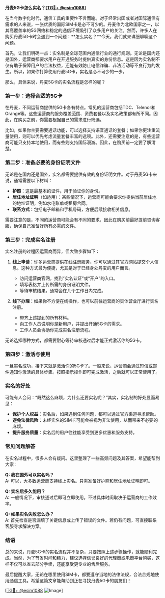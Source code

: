 **丹麦5G卡怎么实名？[[TG💪+ @esim1088](https://t.me/s/esim1088)]**

在当今数字化时代，通信工具的重要性不言而喻。对于经常出国或者对国际通信有需求的人来说，一张优质的国际SIM卡是必不可少的。丹麦作为北欧国家之一，以其高覆盖率的5G网络和稳定的通信环境吸引了众多用户的关注。然而，许多人在购买丹麦5G卡时会遇到一个问题：**怎么实名？**今天，我们就来详细聊聊这个问题。

首先，让我们明确一点：实名制是全球范围内通信行业的通行规则。无论是国内还是国外，运营商都要求用户在开通服务时提供真实的身份信息。这是因为实名制不仅有助于保障用户的合法权益，还能有效防止电信诈骗、非法活动等不良行为的发生。所以，如果你打算使用丹麦5G卡，实名是必不可少的一步。

那么，具体来说，丹麦5G卡的实名流程是怎样的呢？

### **第一步：选择合适的5G卡**
在丹麦，不同运营商提供的5G卡各有特点。常见的运营商包括TDC、Telenor和Orange等。这些运营商的服务覆盖范围、资费套餐以及实名政策都有所不同。因此，在购买之前，你需要根据自己的需求进行筛选。

比如，如果你主要需要通话功能，可以选择支持语音通话的套餐；如果你更注重流量使用，则可以优先考虑流量套餐丰富的选项。此外，还需要注意的是，有些运营商可能只支持本地使用，而有些则支持国际漫游。因此，在购买前一定要了解清楚。

### **第二步：准备必要的身份证明文件**
无论是在国内还是国外，实名都需要提供有效的身份证明文件。对于丹麦5G卡来说，通常需要以下材料：

- **护照**：这是最基本的证件，用于验证你的身份。
- **居住地址证明**（如适用）：某些情况下，运营商可能会要求你提供当前居住地的地址证明，例如水电账单或租房合同。
- **联系方式**：包括电子邮箱和手机号码，方便后续接收相关信息。

需要注意的是，不同的运营商可能会有不同的要求，因此在购买前最好提前咨询客服，确保自己准备好所有必需的文件。

### **第三步：完成实名注册**
实名注册的过程因运营商而异，但大致步骤如下：

1. **线上申请**：许多运营商提供在线注册服务，你可以通过其官方网站提交个人信息。这种方式最为便捷，尤其是对于已经身处丹麦的用户而言。
   
   - 访问运营商官网，找到“实名认证”或“开户”的入口。
   - 填写表格并上传所需的身份证明文件。
   - 等待审核结果，通常会在几个工作日内完成。

2. **线下办理**：如果你不方便在线操作，也可以前往运营商的实体营业厅进行实名注册。
   
   - 带齐上述提到的所有材料。
   - 向工作人员说明你是新用户，并提出开通5G卡的需求。
   - 工作人员会协助你完成实名注册流程。

无论选择哪种方式，都需要耐心等待审核通过后才能正式激活你的5G卡。

### **第四步：激活与使用**
一旦实名成功，接下来就是激活你的5G卡了。一般来说，运营商会通过短信或邮件通知你激活的具体步骤。按照指示操作即可完成激活，之后就可以正常使用了。

### **实名的好处**
可能有人会问：“既然这么麻烦，为什么还要实名呢？”其实，实名制的好处显而易见：

- **保护个人权益**：实名后，如果遇到任何问题，都可以通过官方渠道寻求帮助。
- **避免法律风险**：未经实名的SIM卡可能会被视为非法使用，从而带来不必要的麻烦。
- **提升服务质量**：实名后的用户往往能享受到更多优惠和服务支持。

### **常见问题解答**
在实名过程中，很多人会有疑问。这里整理了一些高频问题及其答案，希望能帮到大家：

**Q: 我在国外可以实名吗？**  
A: 可以，大多数运营商支持线上实名。只需准备好护照和居住地址证明即可。

**Q: 实名后多久能用？**  
A: 一般情况下，审核通过后即可立即使用。不过具体时间取决于运营商的工作效率。

**Q: 如果实名失败怎么办？**  
A: 首先检查是否漏填了关键信息或上传了错误的文件。若仍有问题，可直接联系客服寻求解决方案。

### **结语**
总的来说，丹麦5G卡的实名流程并不复杂，只要按照上述步骤操作，就能顺利完成。当然，为了节省时间和精力，建议选择信誉良好的代理商或电商平台购买，这样不仅可以省去部分手续，还能享受更专业的售后服务。

最后提醒大家，无论在哪里使用SIM卡，都要遵守当地的法律法规，合法合规地使用通信工具。希望这篇文章能帮助到正在寻找丹麦5G卡的朋友们！

[[TG💪+ @esim1088](https://t.me/s/esim1088) ![Image](https://i.postimg.cc/4NQfJmqS/Snipaste-2025-05-13-00-14-12.png)]